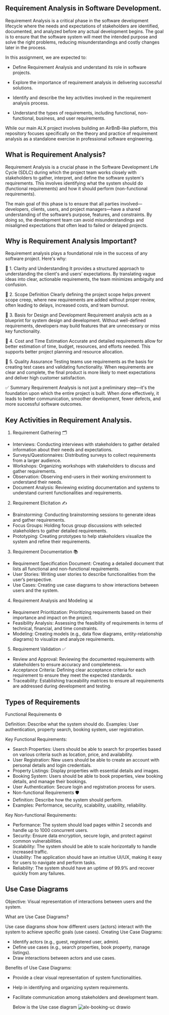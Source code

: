## Requirement Analysis in Software Development.

Requirement Analysis is a critical phase in the software development lifecycle where the needs and expectations of stakeholders are identified, documented, and analyzed before any actual development begins. The goal is to ensure that the software system will meet the intended purpose and solve the right problems, reducing misunderstandings and costly changes later in the process.

In this assignment, we are expected to:

* Define Requirement Analysis and understand its role in software projects.

* Explore the importance of requirement analysis in delivering successful solutions.

* Identify and describe the key activities involved in the requirement analysis process.

* Understand the types of requirements, including functional, non-functional, business, and user requirements.

While our main ALX project involves building an AirBnB-like platform, this repository focuses specifically on the theory and practice of requirement analysis as a standalone exercise in professional software engineering.



## What is Requirement Analysis?

Requirement Analysis is a crucial phase in the Software Development Life Cycle (SDLC) during which the project team works closely with stakeholders to gather, interpret, and define the software system's requirements. This involves identifying what the system should do (functional requirements) and how it should perform (non-functional requirements).

The main goal of this phase is to ensure that all parties involved—developers, clients, users, and project managers—have a shared understanding of the software’s purpose, features, and constraints. By doing so, the development team can avoid misunderstandings and misaligned expectations that often lead to failed or delayed projects.


## Why is Requirement Analysis Important?

Requirement analysis plays a foundational role in the success of any software project. Here's why:

🔹 1. Clarity and Understanding
It provides a structured approach to understanding the client's and users’ expectations. By translating vague ideas into clear, actionable requirements, the team minimizes ambiguity and confusion.

🔹 2. Scope Definition
Clearly defining the project scope helps prevent scope creep, where new requirements are added without proper review, often leading to delays, increased costs, and team burnout.

🔹 3. Basis for Design and Development
Requirement analysis acts as a blueprint for system design and development. Without well-defined requirements, developers may build features that are unnecessary or miss key functionality.

🔹 4. Cost and Time Estimation
Accurate and detailed requirements allow for better estimation of time, budget, resources, and efforts needed. This supports better project planning and resource allocation.

🔹 5. Quality Assurance
Testing teams use requirements as the basis for creating test cases and validating functionality. When requirements are clear and complete, the final product is more likely to meet expectations and deliver high customer satisfaction.

✅ Summary
Requirement Analysis is not just a preliminary step—it's the foundation upon which the entire project is built. When done effectively, it leads to better communication, smoother development, fewer defects, and more successful software outcomes.



## Key Activities in Requirement Analysis.

1. Requirement Gathering 🗂️
* Interviews: Conducting interviews with stakeholders to gather detailed information about their needs and expectations.
* Surveys/Questionnaires: Distributing surveys to collect requirements from a larger audience.
* Workshops: Organizing workshops with stakeholders to discuss and gather requirements.
* Observation: Observing end-users in their working environment to understand their needs.
* Document Analysis: Reviewing existing documentation and systems to understand current functionalities and requirements.
  
2. Requirement Elicitation ✍️
* Brainstorming: Conducting brainstorming sessions to generate ideas and gather requirements.
* Focus Groups: Holding focus group discussions with selected stakeholders to gather detailed requirements.
* Prototyping: Creating prototypes to help stakeholders visualize the system and refine their requirements.
  
3. Requirement Documentation 📚
* Requirement Specification Document: Creating a detailed document that lists all functional and non-functional requirements.
* User Stories: Writing user stories to describe functionalities from the user’s perspective.
* Use Cases: Creating use case diagrams to show interactions between users and the system.
  
4. Requirement Analysis and Modeling 📊
* Requirement Prioritization: Prioritizing requirements based on their importance and impact on the project.
* Feasibility Analysis: Assessing the feasibility of requirements in terms of technical, financial, and time constraints.
* Modeling: Creating models (e.g., data flow diagrams, entity-relationship diagrams) to visualize and analyze requirements.
  
5. Requirement Validation ✅
* Review and Approval: Reviewing the documented requirements with stakeholders to ensure accuracy and completeness.
* Acceptance Criteria: Defining clear acceptance criteria for each requirement to ensure they meet the expected standards.
* Traceability: Establishing traceability matrices to ensure all requirements are addressed during development and testing.

## Types of Requirements

Functional Requirements ⚙️

Definition: Describe what the system should do.
Examples: User authentication, property search, booking system, user registration.

Key Functional Requirements:

* Search Properties: Users should be able to search for properties based on various criteria such as location, price, and availability.
* User Registration: New users should be able to create an account with personal details and login credentials.
* Property Listings: Display properties with essential details and images.
* Booking System: Users should be able to book properties, view booking details, and manage their bookings.
* User Authentication: Secure login and registration process for users.
* Non-functional Requirements 🛡️
* Definition: Describe how the system should perform.
* Examples: Performance, security, scalability, usability, reliability.

Key Non-functional Requirements:

* Performance: The system should load pages within 2 seconds and handle up to 1000 concurrent users.
* Security: Ensure data encryption, secure login, and protect against common vulnerabilities.
* Scalability: The system should be able to scale horizontally to handle increased traffic.
* Usability: The application should have an intuitive UI/UX, making it easy for users to navigate and perform tasks.
* Reliability: The system should have an uptime of 99.9% and recover quickly from any failures.

## Use Case Diagrams
Objective: Visual representation of interactions between users and the system.

What are Use Case Diagrams?

Use case diagrams show how different users (actors) interact with the system to achieve specific goals (use cases).
Creating Use Case Diagrams:

* Identify actors (e.g., guest, registered user, admin).
* Define use cases (e.g., search properties, book property, manage listings).
* Draw interactions between actors and use cases.
  
Benefits of Use Case Diagrams:

* Provide a clear visual representation of system functionalities.
* Help in identifying and organizing system requirements.
* Facilitate communication among stakeholders and development team.

  Below is the Use case diagram
![alx-booking-uc drawio](https://github.com/user-attachments/assets/6b102f43-2235-41b9-9dec-5f5ebcf36fe4)
